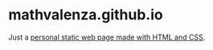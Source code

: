 # mathvalenza.github.io
Just a [personal static web page made with HTML and CSS](https://mathvalenza.github.io).
